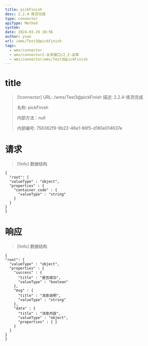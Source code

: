 ```yaml
---
title: pickFinish
desc: 2.2.4-拣货完成
type: connector
apiType: Method
system: 
date: 2024-03-29 10:56
author: yvan
url: /wms/Test3@pickFinish
tags: 
  - wms/connector
  - wms/connector2-业务接口/2_2-出库
  - wms/connector/wms/Test3@pickFinish
---
```


# title
> [!connector] URL: /wms/Test3@pickFinish
> 描述: 2.2.4-拣货完成
> 
> 名称: pickFinish
> 
> 内部方法：null
> 
> 内部编号: 756362f9-9b22-46e1-86f5-d180e014637e


# 请求
> [!info] 数据结构
```beanSchema
{
  "root": {
  "valueType" : "object",
  "properties" : {
    "container_code" : {
      "valueType" : "string"
    }
  }
}
}
```

# 响应
> [!info] 数据结构
```beanSchema
{
"root": {
  "valueType" : "object",
  "properties" : {
    "success" : {
      "title" : "是否成功",
      "valueType" : "boolean"
    },
    "msg" : {
      "title" : "消息说明",
      "valueType" : "string"
    },
    "data" : {
      "title" : "消息内容",
      "valueType" : "object",
      "properties" : { }
    }
  }
}
}
```

